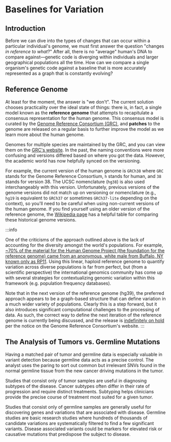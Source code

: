# Baselines for Variation

## Introduction

Before we can dive into the types of changes that can occur within a particular
individual's genome, we must first answer the question "changes _in reference to
what_?" After all, there is no "average" human's DNA to compare against—genetic
code is diverging within individuals and larger geographical populations all the
time. How can we compare a single organism's genetic code against a baseline
that is more accurately represented as a graph that is constantly evolving?

## Reference Genome

At least for the moment, the answer is "we don't". The current solution chooses
practicality over the ideal state of things: there is, in fact, a single model
known as the **reference genome** that attempts to recapitulate a consensus
representation for the human genome. This consensus model is curated by the
[Genome Reference Consortium (GRC)], and **patches** to the genome are released
on a regular basis to further improve the model as we learn more about the human
genome.

Genomes for multiple species are maintained by the GRC, and you can view them on
the [GRC's website](https://www.ncbi.nlm.nih.gov/grc/data). In the past, the
naming conventions were more confusing and versions differed based on where you
got the data. However, the academic world has now helpfully synced on the
versioning.

For example, the current version of the human genome is `GRCh38` where `GRC`
stands for the Genome Reference Consortium, `h` stands for human, and `38`
stands for version 38. The UCSC nomenclature (`hg38`) is also used
interchangeably with this version. Unfortunately, previous versions of the
genome versions did not match up on versioning or nomenclature (e.g., `hg19` is
equivalent to `GRCh37` or sometimes `GRCh37-lite` depending on the context), so
you'll need to be careful when using non-current versions of the human genome.
If you find yourself using an older version of the reference genome, the
[Wikipedia page](https://en.wikipedia.org/wiki/Reference_genome) has a helpful
table for comparing these historical genome versions.

:::info

One of the criticisms of the approach outlined above is the lack of accounting
for the diversity amongst the world's populations. For example, [~70% of the
material for the Human Genome Project (the foundation for the reference genome)
came from an anonymous, white male from Buffalo, NY known only as RP11][rp11].
Using this linear, haploid reference genome to quantify variation across diverse
populations is far from perfect, but (from a scientific perspective) the
international genomics community has come up with several strategies for
contextualizing genomic variation within this framework (e.g. population
frequency databases).

Note that in the next version of the reference genome (hg39), the preferred
approach appears to be a graph-based structure that can define variation in a
much wider variety of populations. Clearly this is a step forward, but it also
introduces significant computational challenges to the processing of data. As
such, the correct way to define the next iteration of the reference genome is
currently being discussed, and the release is [indefinitely on
hold](https://www.ncbi.nlm.nih.gov/grc) per the notice on the Genome Reference
Consortium's website.
:::

## The Analysis of Tumors vs. Germline Mutations

Having a matched pair of tumor and germline data is especially valuable in
variant detection because germline data acts as a precise control. The analyst
uses the paring to sort out common but irrelevant SNVs found in the normal
germline tissue from the new cancer driving mutations in the tumor.

Studies that consist only of tumor samples are useful in diagnosing subtypes of
the disease. Cancer subtypes often differ in their rate of progression and
require distinct treatments. Subtyping helps clinicians provide the precise
course of treatment most suited for a given tumor.

Studies that consist only of germline samples are generally useful for discovering
genes and variations that are associated with disease. Germline studies are
basic research studies where hundreds of thousands of candidate variations are
systematically filtered to find a few significant variants. Disease associated
variants could be markers for elevated risk or causative mutations that
predispose the subject to disease.


[rp11]: https://www.theatlantic.com/science/archive/2018/11/human-genome-300-million-missing-letters-dna/576481/
[Genome Reference Consortium (GRC)]: https://www.ncbi.nlm.nih.gov/grc

